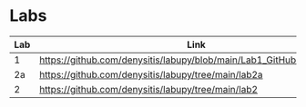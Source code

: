 # Labs
| Lab | Link |
| --- | ---- |
| 1   | https://github.com/denysitis/labupy/blob/main/Lab1_GitHub/README.md |
| 2a  | https://github.com/denysitis/labupy/tree/main/lab2a |
| 2   | https://github.com/denysitis/labupy/tree/main/lab2  |
